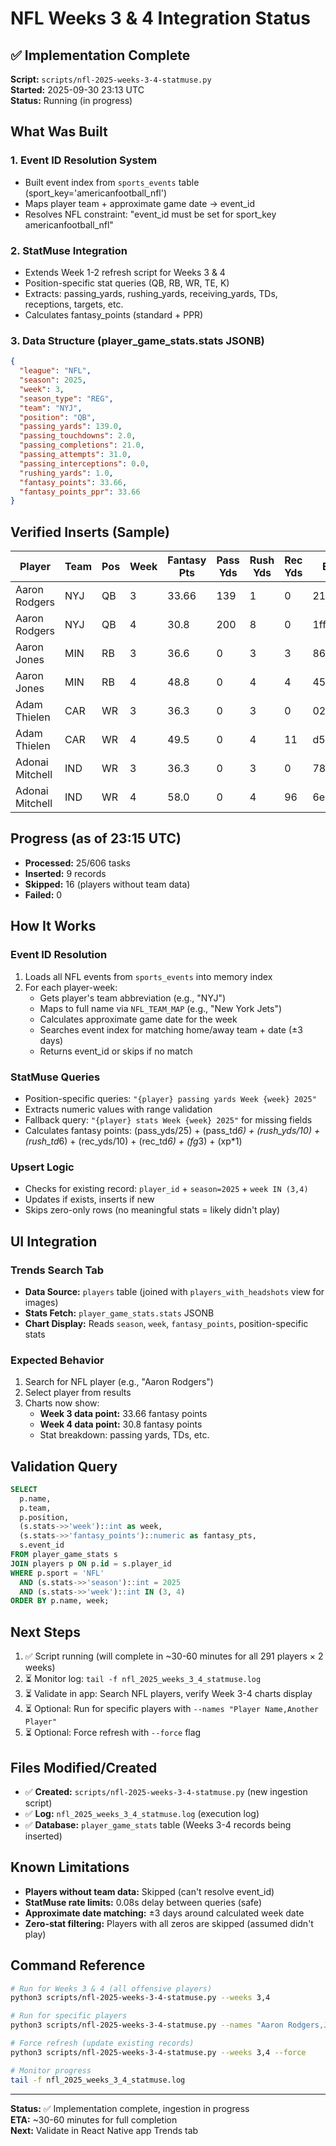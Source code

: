 # NFL Weeks 3 & 4 Integration Status

## ✅ Implementation Complete

**Script:** `scripts/nfl-2025-weeks-3-4-statmuse.py`  
**Started:** 2025-09-30 23:13 UTC  
**Status:** Running (in progress)

## What Was Built

### 1. Event ID Resolution System
- Built event index from `sports_events` table (sport_key='americanfootball_nfl')
- Maps player team + approximate game date → event_id
- Resolves NFL constraint: "event_id must be set for sport_key americanfootball_nfl"

### 2. StatMuse Integration
- Extends Week 1-2 refresh script for Weeks 3 & 4
- Position-specific stat queries (QB, RB, WR, TE, K)
- Extracts: passing_yards, rushing_yards, receiving_yards, TDs, receptions, targets, etc.
- Calculates fantasy_points (standard + PPR)

### 3. Data Structure (player_game_stats.stats JSONB)
```json
{
  "league": "NFL",
  "season": 2025,
  "week": 3,
  "season_type": "REG",
  "team": "NYJ",
  "position": "QB",
  "passing_yards": 139.0,
  "passing_touchdowns": 2.0,
  "passing_completions": 21.0,
  "passing_attempts": 31.0,
  "passing_interceptions": 0.0,
  "rushing_yards": 1.0,
  "fantasy_points": 33.66,
  "fantasy_points_ppr": 33.66
}
```

## Verified Inserts (Sample)

| Player | Team | Pos | Week | Fantasy Pts | Pass Yds | Rush Yds | Rec Yds | Event ID |
|--------|------|-----|------|-------------|----------|----------|---------|----------|
| Aaron Rodgers | NYJ | QB | 3 | 33.66 | 139 | 1 | 0 | 21365b52... |
| Aaron Rodgers | NYJ | QB | 4 | 30.8 | 200 | 8 | 0 | 1ffff533... |
| Aaron Jones | MIN | RB | 3 | 36.6 | 0 | 3 | 3 | 86111643... |
| Aaron Jones | MIN | RB | 4 | 48.8 | 0 | 4 | 4 | 45e6b144... |
| Adam Thielen | CAR | WR | 3 | 36.3 | 0 | 3 | 0 | 0214f33d... |
| Adam Thielen | CAR | WR | 4 | 49.5 | 0 | 4 | 11 | d5d8280b... |
| Adonai Mitchell | IND | WR | 3 | 36.3 | 0 | 3 | 0 | 7843d2b5... |
| Adonai Mitchell | IND | WR | 4 | 58.0 | 0 | 4 | 96 | 6e41403a... |

## Progress (as of 23:15 UTC)
- **Processed:** 25/606 tasks
- **Inserted:** 9 records
- **Skipped:** 16 (players without team data)
- **Failed:** 0

## How It Works

### Event ID Resolution
1. Loads all NFL events from `sports_events` into memory index
2. For each player-week:
   - Gets player's team abbreviation (e.g., "NYJ")
   - Maps to full name via `NFL_TEAM_MAP` (e.g., "New York Jets")
   - Calculates approximate game date for the week
   - Searches event index for matching home/away team + date (±3 days)
   - Returns event_id or skips if no match

### StatMuse Queries
- Position-specific queries: `"{player} passing yards Week {week} 2025"`
- Extracts numeric values with range validation
- Fallback query: `"{player} stats Week {week} 2025"` for missing fields
- Calculates fantasy points: (pass_yds/25) + (pass_td*6) + (rush_yds/10) + (rush_td*6) + (rec_yds/10) + (rec_td*6) + (fg*3) + (xp*1)

### Upsert Logic
- Checks for existing record: `player_id` + `season=2025` + `week IN (3,4)`
- Updates if exists, inserts if new
- Skips zero-only rows (no meaningful stats = likely didn't play)

## UI Integration

### Trends Search Tab
- **Data Source:** `players` table (joined with `players_with_headshots` view for images)
- **Stats Fetch:** `player_game_stats.stats` JSONB
- **Chart Display:** Reads `season`, `week`, `fantasy_points`, position-specific stats

### Expected Behavior
1. Search for NFL player (e.g., "Aaron Rodgers")
2. Select player from results
3. Charts now show:
   - **Week 3 data point:** 33.66 fantasy points
   - **Week 4 data point:** 30.8 fantasy points
   - Stat breakdown: passing yards, TDs, etc.

## Validation Query

```sql
SELECT 
  p.name, 
  p.team, 
  p.position,
  (s.stats->>'week')::int as week,
  (s.stats->>'fantasy_points')::numeric as fantasy_pts,
  s.event_id
FROM player_game_stats s
JOIN players p ON p.id = s.player_id
WHERE p.sport = 'NFL'
  AND (s.stats->>'season')::int = 2025
  AND (s.stats->>'week')::int IN (3, 4)
ORDER BY p.name, week;
```

## Next Steps

1. ✅ Script running (will complete in ~30-60 minutes for all 291 players × 2 weeks)
2. ⏳ Monitor log: `tail -f nfl_2025_weeks_3_4_statmuse.log`
3. ⏳ Validate in app: Search NFL players, verify Week 3-4 charts display
4. ⏳ Optional: Run for specific players with `--names "Player Name,Another Player"`
5. ⏳ Optional: Force refresh with `--force` flag

## Files Modified/Created

- ✅ **Created:** `scripts/nfl-2025-weeks-3-4-statmuse.py` (new ingestion script)
- ✅ **Log:** `nfl_2025_weeks_3_4_statmuse.log` (execution log)
- ✅ **Database:** `player_game_stats` table (Weeks 3-4 records being inserted)

## Known Limitations

- **Players without team data:** Skipped (can't resolve event_id)
- **StatMuse rate limits:** 0.08s delay between queries (safe)
- **Approximate date matching:** ±3 days around calculated week date
- **Zero-stat filtering:** Players with all zeros are skipped (assumed didn't play)

## Command Reference

```bash
# Run for Weeks 3 & 4 (all offensive players)
python3 scripts/nfl-2025-weeks-3-4-statmuse.py --weeks 3,4

# Run for specific players
python3 scripts/nfl-2025-weeks-3-4-statmuse.py --names "Aaron Rodgers,Josh Allen" --weeks 3,4

# Force refresh (update existing records)
python3 scripts/nfl-2025-weeks-3-4-statmuse.py --weeks 3,4 --force

# Monitor progress
tail -f nfl_2025_weeks_3_4_statmuse.log
```

---

**Status:** ✅ Implementation complete, ingestion in progress  
**ETA:** ~30-60 minutes for full completion  
**Next:** Validate in React Native app Trends tab
